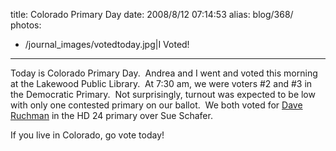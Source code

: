 title: Colorado Primary Day
date: 2008/8/12 07:14:53
alias: blog/368/
photos:
- /journal_images/votedtoday.jpg|I Voted!
---
Today is Colorado Primary Day.  Andrea and I went and voted this morning at the Lakewood Public Library.  At 7:30 am, we were voters #2 and #3 in the Democratic Primary.  Not surprisingly, turnout was expected to be low with only one contested primary on our ballot.  We both voted for [Dave Ruchman](http://www.daveruchman.com/) in the HD 24 primary over Sue Schafer.

If you live in Colorado, go vote today!